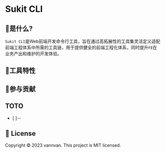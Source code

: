 # Sukit CLI

## 🧐是什么?

`Sukit CLI`是Web前端开发命令行工具，旨在通过高拓展性的工具集灵活定义适配前端工程体系中所需的工具链，用于提供健全的前端工程化体系，同时提升`FE`在业务产出和维护的开发体验。

## 🌻工具特性

## 🤝参与贡献

## TOTO

- [ ]--

## 📝 License

Copyright © 2023 vannvan.
This project is MIT licensed.
